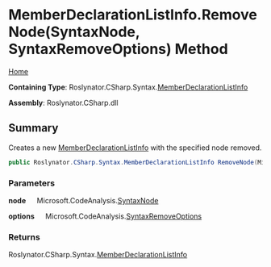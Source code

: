 # MemberDeclarationListInfo\.RemoveNode\(SyntaxNode, SyntaxRemoveOptions\) Method

[Home](../../../../../README.md)

**Containing Type**: Roslynator\.CSharp\.Syntax\.[MemberDeclarationListInfo](../README.md)

**Assembly**: Roslynator\.CSharp\.dll

## Summary

Creates a new [MemberDeclarationListInfo](../README.md) with the specified node removed\.

```csharp
public Roslynator.CSharp.Syntax.MemberDeclarationListInfo RemoveNode(Microsoft.CodeAnalysis.SyntaxNode node, Microsoft.CodeAnalysis.SyntaxRemoveOptions options)
```

### Parameters

**node** &emsp; Microsoft\.CodeAnalysis\.[SyntaxNode](https://docs.microsoft.com/en-us/dotnet/api/microsoft.codeanalysis.syntaxnode)

**options** &emsp; Microsoft\.CodeAnalysis\.[SyntaxRemoveOptions](https://docs.microsoft.com/en-us/dotnet/api/microsoft.codeanalysis.syntaxremoveoptions)

### Returns

Roslynator\.CSharp\.Syntax\.[MemberDeclarationListInfo](../README.md)

